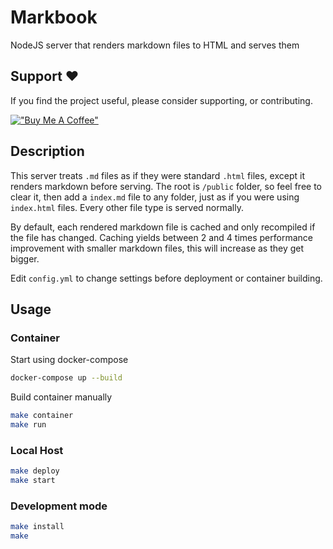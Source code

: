 # Markbook

NodeJS server that renders markdown files to HTML and serves them

## Support ❤️

If you find the project useful, please consider supporting, or contributing.

[!["Buy Me A Coffee"](https://www.buymeacoffee.com/assets/img/custom_images/orange_img.png)](https://www.buymeacoffee.com/dubniczky)

## Description

This server treats `.md` files as if they were standard `.html` files, except it renders markdown before serving. The root is `/public` folder, so feel free to clear it, then add a `index.md` file to any folder, just as if you were using `index.html` files. Every other file type is served normally.

By default, each rendered markdown file is cached and only recompiled if the file has changed. Caching yields between 2 and 4 times performance improvement with smaller markdown files, this will increase as they get bigger.

Edit `config.yml` to change settings before deployment or container building.

## Usage

### Container

Start using docker-compose

```bash
docker-compose up --build
```

Build container manually

```bash
make container
make run
```

### Local Host

```bash
make deploy
make start
```

### Development mode

```bash
make install
make
```
